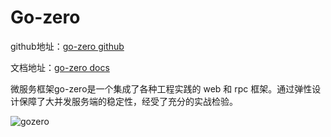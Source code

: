 # Go-zero

github地址：[go-zero github](https://github.com/zeromicro/go-zero)   

文档地址：[go-zero docs](https://go-zero.dev/docs/concepts/overview)

微服务框架go-zero是一个集成了各种工程实践的 web 和 rpc 框架。通过弹性设计保障了大并发服务端的稳定性，经受了充分的实战检验。

![gozero](https://propane.oss-cn-nanjing.aliyuncs.com/typora_pic/gozero%E6%9E%B6%E6%9E%84.png)